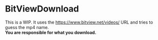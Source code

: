 # BitViewDownload
This is a WIP. It uses the https://www.bitview.net/videos/ URL and tries to guess the mp4 name.
<br>
**You are responsible for what you download.**
